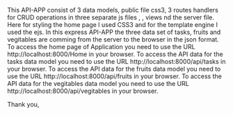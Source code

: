 This API-APP consist of  3 data models, public file css3, 3 routes handlers for CRUD operations in three separate js files , , views nd the server file.
Here for styling the home page I used CSS3 and for the template engine I used the ejs. 
In this express API-APP the three data set of tasks, fruits and vegitables are comming from the server to the browser in the json format.
To access the home page of Application you need to use the URL http://localhost:8000/Home in your browser.
To access the API data for the tasks data model you need to use the URL http://localhost:8000/api/tasks in your browser.
To access the API data for the fruits data model you need to use the URL http://localhost:8000/api/fruits in your browser.
To access the API data for the vegitables data model you need to use the URL http://localhost:8000/api/vegitables in your browser.

Thank you, 
